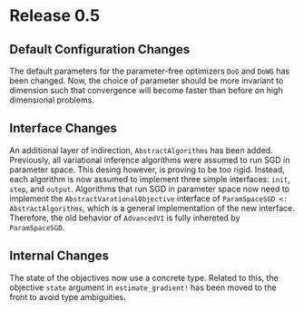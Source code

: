 # Release 0.5

## Default Configuration Changes

The default parameters for the parameter-free optimizers `DoG` and `DoWG` has been changed.
Now, the choice of parameter should be more invariant to dimension such that convergence will become faster than before on high dimensional problems.

## Interface Changes

An additional layer of indirection, `AbstractAlgorithms` has been added.
Previously, all variational inference algorithms were assumed to run SGD in parameter space.
This desing however, is proving to be too rigid.
Instead, each algorithm is now assumed to implement three simple interfaces: `init`, `step`, and `output`.
Algorithms that run SGD in parameter space now need to implement the `AbstractVarationalObjective` interface of `ParamSpaceSGD <: AbstractAlgorithms`, which is a general implementation of the new interface.
Therefore, the old behavior of `AdvancedVI` is fully inhereted by `ParamSpaceSGD`.

## Internal Changes

The state of the objectives now use a concrete type.
Related to this, the objective `state` argument in `estimate_gradient!` has been moved to the front to avoid type ambiguities.
